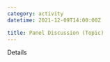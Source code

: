 ```yaml
---
category: activity
datetime: 2021-12-09T14:00:00Z

title: Panel Discussion (Topic)
---
```


Details

